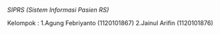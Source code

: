 *SIPRS (Sistem Informasi Pasien RS)*

Kelompok : 1.Agung Febriyanto (1120101867)
           2.Jainul Arifin (1120101876)
